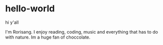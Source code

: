 # hello-world

hi y'all

I'm Rorisang. I enjoy reading, coding, music and everything that has to do with nature. Im a huge fan of choccolate. 
